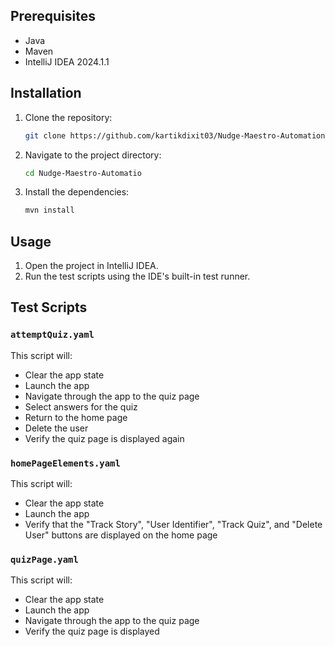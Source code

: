 ## Prerequisites

- Java
- Maven
- IntelliJ IDEA 2024.1.1

## Installation

1. Clone the repository:
    ```sh
    git clone https://github.com/kartikdixit03/Nudge-Maestro-Automation.git
    ```
2. Navigate to the project directory:
    ```sh
    cd Nudge-Maestro-Automatio
    ```
3. Install the dependencies:
    ```sh
    mvn install
    ```

## Usage

1. Open the project in IntelliJ IDEA.
2. Run the test scripts using the IDE's built-in test runner.

## Test Scripts

### `attemptQuiz.yaml`

This script will:
- Clear the app state
- Launch the app
- Navigate through the app to the quiz page
- Select answers for the quiz
- Return to the home page
- Delete the user
- Verify the quiz page is displayed again

### `homePageElements.yaml`

This script will:
- Clear the app state
- Launch the app
- Verify that the "Track Story", "User Identifier", "Track Quiz", and "Delete User" buttons are displayed on the home page

### `quizPage.yaml`

This script will:
- Clear the app state
- Launch the app
- Navigate through the app to the quiz page
- Verify the quiz page is displayed
